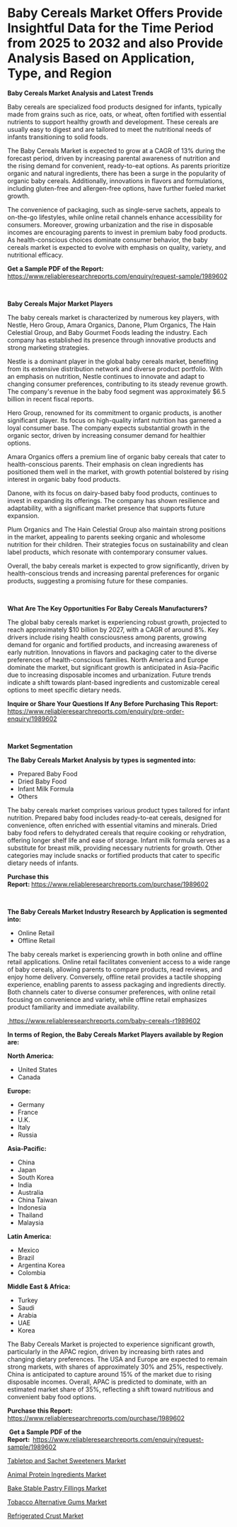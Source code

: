 <p><h1>Baby Cereals Market Offers Provide Insightful Data for the Time Period from 2025 to 2032 and also Provide Analysis Based on Application, Type, and Region</h1></p><p><strong>Baby Cereals Market Analysis and Latest Trends</strong></p>
<p><p>Baby cereals are specialized food products designed for infants, typically made from grains such as rice, oats, or wheat, often fortified with essential nutrients to support healthy growth and development. These cereals are usually easy to digest and are tailored to meet the nutritional needs of infants transitioning to solid foods.</p><p>The Baby Cereals Market is expected to grow at a CAGR of 13% during the forecast period, driven by increasing parental awareness of nutrition and the rising demand for convenient, ready-to-eat options. As parents prioritize organic and natural ingredients, there has been a surge in the popularity of organic baby cereals. Additionally, innovations in flavors and formulations, including gluten-free and allergen-free options, have further fueled market growth. </p><p>The convenience of packaging, such as single-serve sachets, appeals to on-the-go lifestyles, while online retail channels enhance accessibility for consumers. Moreover, growing urbanization and the rise in disposable incomes are encouraging parents to invest in premium baby food products. As health-conscious choices dominate consumer behavior, the baby cereals market is expected to evolve with emphasis on quality, variety, and nutritional efficacy.</p></p>
<p><strong>Get a Sample PDF of the Report:&nbsp;</strong> <a href="https://www.reliableresearchreports.com/enquiry/request-sample/1989602?utm_campaign=114&utm_medium=2&utm_source=Github&utm_content=ia&utm_term=15022025&utm_id=baby-cereals">https://www.reliableresearchreports.com/enquiry/request-sample/1989602</a></p>
<p>&nbsp;</p>
<p><strong>Baby Cereals Major Market Players</strong></p>
<p><p>The baby cereals market is characterized by numerous key players, with Nestle, Hero Group, Amara Organics, Danone, Plum Organics, The Hain Celestial Group, and Baby Gourmet Foods leading the industry. Each company has established its presence through innovative products and strong marketing strategies.</p><p>Nestle is a dominant player in the global baby cereals market, benefiting from its extensive distribution network and diverse product portfolio. With an emphasis on nutrition, Nestle continues to innovate and adapt to changing consumer preferences, contributing to its steady revenue growth. The company's revenue in the baby food segment was approximately $6.5 billion in recent fiscal reports.</p><p>Hero Group, renowned for its commitment to organic products, is another significant player. Its focus on high-quality infant nutrition has garnered a loyal consumer base. The company expects substantial growth in the organic sector, driven by increasing consumer demand for healthier options.</p><p>Amara Organics offers a premium line of organic baby cereals that cater to health-conscious parents. Their emphasis on clean ingredients has positioned them well in the market, with growth potential bolstered by rising interest in organic baby food products.</p><p>Danone, with its focus on dairy-based baby food products, continues to invest in expanding its offerings. The company has shown resilience and adaptability, with a significant market presence that supports future expansion.</p><p>Plum Organics and The Hain Celestial Group also maintain strong positions in the market, appealing to parents seeking organic and wholesome nutrition for their children. Their strategies focus on sustainability and clean label products, which resonate with contemporary consumer values.</p><p>Overall, the baby cereals market is expected to grow significantly, driven by health-conscious trends and increasing parental preferences for organic products, suggesting a promising future for these companies.</p></p>
<p>&nbsp;</p>
<p><strong>What Are The Key Opportunities For Baby Cereals Manufacturers?</strong></p>
<p><p>The global baby cereals market is experiencing robust growth, projected to reach approximately $10 billion by 2027, with a CAGR of around 8%. Key drivers include rising health consciousness among parents, growing demand for organic and fortified products, and increasing awareness of early nutrition. Innovations in flavors and packaging cater to the diverse preferences of health-conscious families. North America and Europe dominate the market, but significant growth is anticipated in Asia-Pacific due to increasing disposable incomes and urbanization. Future trends indicate a shift towards plant-based ingredients and customizable cereal options to meet specific dietary needs.</p></p>
<p><strong>Inquire or Share Your Questions If Any Before Purchasing This Report:</strong> <a href="https://www.reliableresearchreports.com/enquiry/pre-order-enquiry/1989602?utm_campaign=114&utm_medium=2&utm_source=Github&utm_content=ia&utm_term=15022025&utm_id=baby-cereals">https://www.reliableresearchreports.com/enquiry/pre-order-enquiry/1989602</a></p>
<p>&nbsp;</p>
<p><strong>Market Segmentation</strong></p>
<p><strong>The Baby Cereals Market Analysis by types is segmented into:</strong></p>
<p><ul><li>Prepared Baby Food</li><li>Dried Baby Food</li><li>Infant Milk Formula</li><li>Others</li></ul></p>
<p><p>The baby cereals market comprises various product types tailored for infant nutrition. Prepared baby food includes ready-to-eat cereals, designed for convenience, often enriched with essential vitamins and minerals. Dried baby food refers to dehydrated cereals that require cooking or rehydration, offering longer shelf life and ease of storage. Infant milk formula serves as a substitute for breast milk, providing necessary nutrients for growth. Other categories may include snacks or fortified products that cater to specific dietary needs of infants.</p></p>
<p><strong>Purchase this Report:&nbsp;</strong><a href="https://www.reliableresearchreports.com/purchase/1989602?utm_campaign=114&utm_medium=2&utm_source=Github&utm_content=ia&utm_term=15022025&utm_id=baby-cereals">https://www.reliableresearchreports.com/purchase/1989602</a></p>
<p>&nbsp;</p>
<p><strong>The Baby Cereals Market Industry Research by Application is segmented into:</strong></p>
<p><ul><li>Online Retail</li><li>Offline Retail</li></ul></p>
<p><p>The baby cereals market is experiencing growth in both online and offline retail applications. Online retail facilitates convenient access to a wide range of baby cereals, allowing parents to compare products, read reviews, and enjoy home delivery. Conversely, offline retail provides a tactile shopping experience, enabling parents to assess packaging and ingredients directly. Both channels cater to diverse consumer preferences, with online retail focusing on convenience and variety, while offline retail emphasizes product familiarity and immediate availability.</p></p>
<p><a href="https://www.reliableresearchreports.com/baby-cereals-r1989602?utm_campaign=114&utm_medium=2&utm_source=Github&utm_content=ia&utm_term=15022025&utm_id=baby-cereals">&nbsp;https://www.reliableresearchreports.com/baby-cereals-r1989602</a></p>
<p><strong>In terms of Region, the Baby Cereals Market Players available by Region are:</strong></p>
<p>
    <p> <strong> North America: </strong>
        <ul>
            <li>United States</li>
            <li>Canada</li>
        </ul>
        </p> 
    <p> <strong> Europe: </strong>
        <ul>
            <li>Germany</li>
            <li>France</li>
            <li>U.K.</li>
            <li>Italy</li>
            <li>Russia</li>
        </ul>
        </p> 
    <p> <strong> Asia-Pacific: </strong>
        <ul>
            <li>China</li>
            <li>Japan</li>
            <li>South Korea</li>
            <li>India</li>
            <li>Australia</li>
            <li>China Taiwan</li>
            <li>Indonesia</li>
            <li>Thailand</li>
            <li>Malaysia</li>
        </ul>
        </p> 
    <p> <strong> Latin America: </strong>
        <ul>
            <li>Mexico</li>
            <li>Brazil</li>
            <li>Argentina Korea</li>
            <li>Colombia</li>
        </ul>
        </p> 
    <p> <strong> Middle East & Africa: </strong>
        <ul>
            <li>Turkey</li>
            <li>Saudi</li>
            <li>Arabia</li>
            <li>UAE</li>
            <li>Korea</li>
        </ul>
    </p>
    </p>
<p><p>The Baby Cereals Market is projected to experience significant growth, particularly in the APAC region, driven by increasing birth rates and changing dietary preferences. The USA and Europe are expected to remain strong markets, with shares of approximately 30% and 25%, respectively. China is anticipated to capture around 15% of the market due to rising disposable incomes. Overall, APAC is predicted to dominate, with an estimated market share of 35%, reflecting a shift toward nutritious and convenient baby food options.</p></p>
<p><strong>Purchase this Report: </strong><a href="https://www.reliableresearchreports.com/purchase/1989602?utm_campaign=114&utm_medium=2&utm_source=Github&utm_content=ia&utm_term=15022025&utm_id=baby-cereals">https://www.reliableresearchreports.com/purchase/1989602</a></p>
<p>&nbsp;<strong>Get a Sample PDF of the Report:&nbsp;&nbsp;</strong><a href="https://www.reliableresearchreports.com/enquiry/request-sample/1989602?utm_campaign=114&utm_medium=2&utm_source=Github&utm_content=ia&utm_term=15022025&utm_id=baby-cereals">https://www.reliableresearchreports.com/enquiry/request-sample/1989602</a></p>
<p><strong></strong></p>
<p><p><a href="https://github.com/zupankocka/Market-Research-Report-List-1/blob/main/tabletop-and-sachet-sweeteners-market.md?utm_campaign=114&utm_medium=2&utm_source=Github&utm_content=ia&utm_term=15022025&utm_id=baby-cereals">Tabletop and Sachet Sweeteners Market</a></p><p><a href="https://github.com/viipposahko25/Market-Research-Report-List-1/blob/main/animal-protein-ingredients-market.md?utm_campaign=114&utm_medium=2&utm_source=Github&utm_content=ia&utm_term=15022025&utm_id=baby-cereals">Animal Protein Ingredients Market</a></p><p><a href="https://github.com/salodipura00/Market-Research-Report-List-1/blob/main/bake-stable-pastry-fillings-market.md?utm_campaign=114&utm_medium=2&utm_source=Github&utm_content=ia&utm_term=15022025&utm_id=baby-cereals">Bake Stable Pastry Fillings Market</a></p><p><a href="https://github.com/crooneinis80/Market-Research-Report-List-1/blob/main/tobacco-alternative-gums-market.md?utm_campaign=114&utm_medium=2&utm_source=Github&utm_content=ia&utm_term=15022025&utm_id=baby-cereals">Tobacco Alternative Gums Market</a></p><p><a href="https://github.com/boisetwa16/Market-Research-Report-List-1/blob/main/refrigerated-crust-market.md?utm_campaign=114&utm_medium=2&utm_source=Github&utm_content=ia&utm_term=15022025&utm_id=baby-cereals">Refrigerated Crust Market</a></p></p>